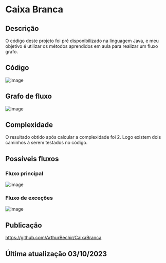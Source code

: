 # Caixa Branca

## Descrição
O código deste projeto foi pré disponibilizado na linguagem Java, e meu objetivo é utilizar os métodos aprendidos em aula para realizar um fluxo grafo.

## Código
![image](https://github.com/yVinii/CaixaBranca/assets/117307556/6f13fdfa-dd7c-49a7-a693-43e95713880e)

## Grafo de fluxo
![image](https://github.com/yVinii/CaixaBranca/assets/117307556/d334bc4c-352e-4082-b218-b941c3c9d122)

## Complexidade
O resultado obtido após calcular a complexidade foi 2. Logo existem dois caminhos à serem testados no código.

## Possíveis fluxos
### Fluxo principal
![image](https://github.com/yVinii/CaixaBranca/assets/117307556/cf11f0ca-dfc7-4bf5-bf8a-ebd79d1f58ce)

### Fluxo de exceções
![image](https://github.com/yVinii/CaixaBranca/assets/117307556/891d77ba-fce1-4d2d-b421-5d269e1739dc)

## Publicação
https://github.com/ArthurBechir/CaixaBranca

## Última atualização 03/10/2023

